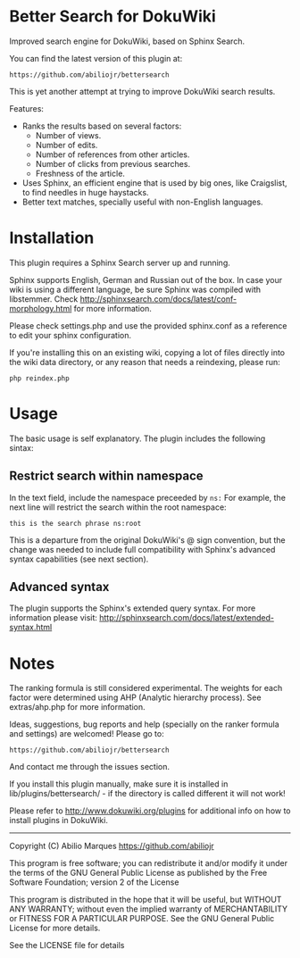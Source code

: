 # Better Search for DokuWiki

Improved search engine for DokuWiki, based on Sphinx Search.

You can find the latest version of this plugin at:

	https://github.com/abiliojr/bettersearch

This is yet another attempt at trying to improve DokuWiki search results.

Features:
* Ranks the results based on several factors:
    - Number of views.
    - Number of edits.
    - Number of references from other articles.
    - Number of clicks from previous searches.
    - Freshness of the article.
* Uses Sphinx, an efficient engine that is used by big ones, like Craigslist,
  to find needles in huge haystacks.
* Better text matches, specially useful with non-English languages.


# Installation

This plugin requires a Sphinx Search server up and running.

Sphinx supports English, German and Russian out of the box. In case your wiki is 
using a different language, be sure Sphinx was compiled with libstemmer.
Check http://sphinxsearch.com/docs/latest/conf-morphology.html for more
information.

Please check settings.php and use the provided sphinx.conf as a reference
to edit your sphinx configuration.

If you're installing this on an existing wiki, copying a lot of files directly
into the wiki data directory, or any reason that needs a reindexing, please run:

    php reindex.php

# Usage

The basic usage is self explanatory. The plugin includes the following sintax:

## Restrict search within namespace
In the text field, include the namespace preceeded by `ns:` For example, 
the next line will restrict the search within the root namespace:

    this is the search phrase ns:root

This is a departure from the original DokuWiki's @ sign convention, but the change 
was needed to include full compatibility with Sphinx's advanced syntax capabilities 
(see next section).

## Advanced syntax
The plugin supports the Sphinx's extended query syntax. For more information 
please visit: http://sphinxsearch.com/docs/latest/extended-syntax.html

# Notes
The ranking formula is still considered experimental.
The weights for each factor were determined using AHP (Analytic hierarchy 
process). See extras/ahp.php for more information.

Ideas, suggestions, bug reports and help (specially on the ranker formula and settings) 
are welcomed! Please go to:

	https://github.com/abiliojr/bettersearch

And contact me through the issues section.

If you install this plugin manually, make sure it is installed in
lib/plugins/bettersearch/ - if the directory is called different it
will not work!

Please refer to http://www.dokuwiki.org/plugins for additional info
on how to install plugins in DokuWiki.

----
Copyright (C) Abilio Marques <https://github.com/abiliojr>

This program is free software; you can redistribute it and/or modify
it under the terms of the GNU General Public License as published by
the Free Software Foundation; version 2 of the License

This program is distributed in the hope that it will be useful,
but WITHOUT ANY WARRANTY; without even the implied warranty of
MERCHANTABILITY or FITNESS FOR A PARTICULAR PURPOSE.  See the
GNU General Public License for more details.

See the LICENSE file for details

